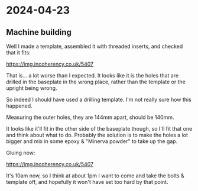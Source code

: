 # 2024-04-23

## Machine building

Well I made a template, assembled it with threaded inserts, and checked that it fits:

https://img.incoherency.co.uk/5407

That is... a lot worse than I expected. It looks like it is the holes that are drilled
in the baseplate in the wrong place, rather than the template or the upright being wrong.

So indeed I should have used a drilling template. I'm not really sure how this happened.

Measuring the outer holes, they are 144mm apart, should be 140mm.

It looks like it'll fit in the other side of the baseplate though, so I'll fit that one
and think about what to do. Probably the solution is to make the holes a lot bigger and mix
in some epoxy & "Minerva powder" to take up the gap.

Gluing now:

https://img.incoherency.co.uk/5407

It's 10am now, so I think at about 1pm I want to come and take the bolts & template off, and
hopefully it won't have set too hard by that point.
